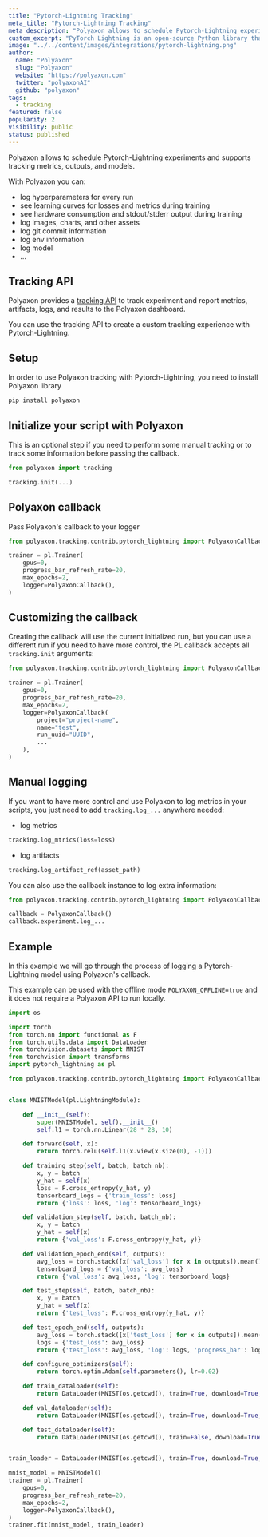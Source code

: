```yaml
---
title: "Pytorch-Lightning Tracking"
meta_title: "Pytorch-Lightning Tracking"
meta_description: "Polyaxon allows to schedule Pytorch-Lightning experiments, and supports tracking metrics, outputs, and models natively."
custom_excerpt: "PyTorch Lightning is an open-source Python library that provides a high-level interface for PyTorch, a popular deep learning framework."
image: "../../content/images/integrations/pytorch-lightning.png"
author:
  name: "Polyaxon"
  slug: "Polyaxon"
  website: "https://polyaxon.com"
  twitter: "polyaxonAI"
  github: "polyaxon"
tags:
  - tracking
featured: false
popularity: 2
visibility: public
status: published
---
```


Polyaxon allows to schedule Pytorch-Lightning experiments and supports tracking metrics, outputs, and models.

With Polyaxon you can:

 * log hyperparameters for every run
 * see learning curves for losses and metrics during training
 * see hardware consumption and stdout/stderr output during training
 * log images, charts, and other assets
 * log git commit information
 * log env information
 * log model
 * ...

## Tracking API

Polyaxon provides a [tracking API](/docs/experimentation/tracking/) to track experiment and report metrics, artifacts, logs, and results to the Polyaxon dashboard.

You can use the tracking API to create a custom tracking experience with Pytorch-Lightning.

## Setup

In order to use Polyaxon tracking with Pytorch-Lightning, you need to install Polyaxon library

```bash
pip install polyaxon
```

## Initialize your script with Polyaxon

This is an optional step if you need to perform some manual tracking or to track some information before passing the callback.

```python
from polyaxon import tracking

tracking.init(...)
```

## Polyaxon callback

Pass Polyaxon's callback to your logger

```python
from polyaxon.tracking.contrib.pytorch_lightning import PolyaxonCallback

trainer = pl.Trainer(
    gpus=0,
    progress_bar_refresh_rate=20,
    max_epochs=2,
    logger=PolyaxonCallback(),
)
```

## Customizing the callback

Creating the callback will use the current initialized run, but you can use a different run if you need to have more control, the PL callback accepts all `tracking.init` arguments:

```python
from polyaxon.tracking.contrib.pytorch_lightning import PolyaxonCallback

trainer = pl.Trainer(
    gpus=0,
    progress_bar_refresh_rate=20,
    max_epochs=2,
    logger=PolyaxonCallback(
        project="project-name", 
        name="test",
        run_uuid="UUID",
        ...
    ),
)
```

## Manual logging

If you want to have more control and use Polyaxon to log metrics in your scripts, you just need to add `tracking.log_...` anywhere needed:

 * log metrics

```python
tracking.log_mtrics(loss=loss)
```

 * log artifacts
 
```python
tracking.log_artifact_ref(asset_path)
```

You can also use the callback instance to log extra information:

```python
from polyaxon.tracking.contrib.pytorch_lightning import PolyaxonCallback

callback = PolyaxonCallback()
callback.experiment.log_...
```

## Example

In this example we will go through the process of logging a Pytorch-Lightning model using Polyaxon's callback.

This example can be used with the offline mode `POLYAXON_OFFLINE=true` and it does not require a Polyaxon API to run locally. 

```python
import os

import torch
from torch.nn import functional as F
from torch.utils.data import DataLoader
from torchvision.datasets import MNIST
from torchvision import transforms
import pytorch_lightning as pl

from polyaxon.tracking.contrib.pytorch_lightning import PolyaxonCallback


class MNISTModel(pl.LightningModule):

    def __init__(self):
        super(MNISTModel, self).__init__()
        self.l1 = torch.nn.Linear(28 * 28, 10)

    def forward(self, x):
        return torch.relu(self.l1(x.view(x.size(0), -1)))

    def training_step(self, batch, batch_nb):
        x, y = batch
        y_hat = self(x)
        loss = F.cross_entropy(y_hat, y)
        tensorboard_logs = {'train_loss': loss}
        return {'loss': loss, 'log': tensorboard_logs}

    def validation_step(self, batch, batch_nb):
        x, y = batch
        y_hat = self(x)
        return {'val_loss': F.cross_entropy(y_hat, y)}

    def validation_epoch_end(self, outputs):
        avg_loss = torch.stack([x['val_loss'] for x in outputs]).mean()
        tensorboard_logs = {'val_loss': avg_loss}
        return {'val_loss': avg_loss, 'log': tensorboard_logs}

    def test_step(self, batch, batch_nb):
        x, y = batch
        y_hat = self(x)
        return {'test_loss': F.cross_entropy(y_hat, y)}

    def test_epoch_end(self, outputs):
        avg_loss = torch.stack([x['test_loss'] for x in outputs]).mean()
        logs = {'test_loss': avg_loss}
        return {'test_loss': avg_loss, 'log': logs, 'progress_bar': logs}

    def configure_optimizers(self):
        return torch.optim.Adam(self.parameters(), lr=0.02)

    def train_dataloader(self):
        return DataLoader(MNIST(os.getcwd(), train=True, download=True, transform=transforms.ToTensor()), batch_size=32)

    def val_dataloader(self):
        return DataLoader(MNIST(os.getcwd(), train=True, download=True, transform=transforms.ToTensor()), batch_size=32)

    def test_dataloader(self):
        return DataLoader(MNIST(os.getcwd(), train=False, download=True, transform=transforms.ToTensor()), batch_size=32)


train_loader = DataLoader(MNIST(os.getcwd(), train=True, download=True, transform=transforms.ToTensor()), batch_size=32)

mnist_model = MNISTModel()
trainer = pl.Trainer(
    gpus=0,
    progress_bar_refresh_rate=20,
    max_epochs=2,
    logger=PolyaxonCallback(),
)
trainer.fit(mnist_model, train_loader)
```

